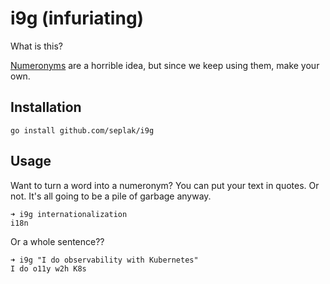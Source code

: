 # i9g (infuriating)

What is this?

[Numeronyms](https://en.wikipedia.org/wiki/Numeronym) are a horrible idea, but since we keep using them, make your own.

## Installation

```
go install github.com/seplak/i9g
```

## Usage

Want to turn a word into a numeronym? You can put your text in quotes. Or not. It's all going to be a pile of garbage anyway.

```
➜ i9g internationalization
i18n
```

Or a whole sentence??

```
➜ i9g "I do observability with Kubernetes"
I do o11y w2h K8s
```

